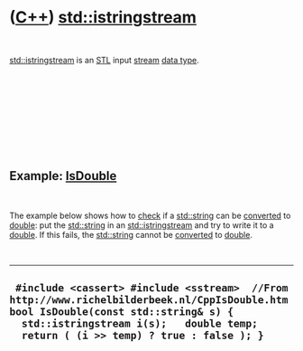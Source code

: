 



 

 

 

 

 

([C++](Cpp.htm)) [std::istringstream](CppIstringstream.htm)
===========================================================

 

[std::istringstream](CppIstringstream.htm) is an [STL](CppStl.htm) input
[stream](CppStream.htm) [data type](CppDataType.htm).

 

 

 

 

 

Example: [IsDouble](CppIsDouble.htm)
------------------------------------

 

The example below shows how to [check](CppCheck.htm) if a
[std::string](CppString.htm) can be [converted](CppConvert.htm) to
[double](CppDouble.htm): put the [std::string](CppString.htm) in an
[std::istringstream](CppIstringstream.htm) and try to write it to a
[double](CppDouble.htm). If this fails, the [std::string](CppString.htm)
cannot be [converted](CppConvert.htm) to [double](CppDouble.htm).

 

  ----------------------------------------------------------------------------------------------------------------------------------------------------------------------------------------------------------------------------
  ` #include <cassert> #include <sstream>  //From http://www.richelbilderbeek.nl/CppIsDouble.htm bool IsDouble(const std::string& s) {   std::istringstream i(s);   double temp;   return ( (i >> temp) ? true : false ); }`
  ----------------------------------------------------------------------------------------------------------------------------------------------------------------------------------------------------------------------------

 

 

 

 

 





 



